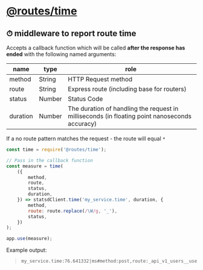 # [@routes/time](https://www.npmjs.com/package/@routes/time)

## ⏱ middleware to report route time

Accepts a callback function which will be called **after the response has ended** with the following named arguments:

| name | type | role
| - | - | -
| method | String | HTTP Request method
| route | String | Express route (including base for routers)
| status | Number | Status Code
| duration | Number | The duration of handling the request in milliseconds (in floating point nanoseconds accuracy)

If a no route pattern matches the request - the route will equal `*`

```js
const time = require('@routes/time');

// Pass in the callback function
const measure = time(
	({
		method,
		route,
		status,
		duration,
	}) => statsdClient.time('my_service.time', duration, {
		method,
		route: route.replace(/\W/g, '_'),
		status,
	})
);

app.use(measure);
```

Example output:

> ```
> my_service.time:76.641332|ms#method:post,route:_api_v1_users__user_id,status:200
> ```
